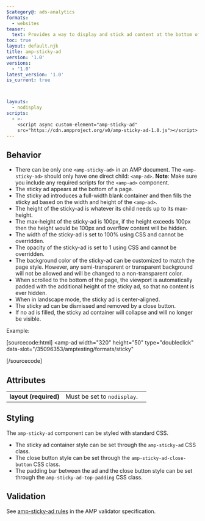 ```yaml
---
$category@: ads-analytics
formats:
  - websites
teaser:
  text: Provides a way to display and stick ad content at the bottom of the page.
toc: true
layout: default.njk
title: amp-sticky-ad
version: '1.0'
versions:
  - '1.0'
latest_version: '1.0'
is_current: true



layouts:
  - nodisplay
scripts:
  - >-
    <script async custom-element="amp-sticky-ad"
    src="https://cdn.ampproject.org/v0/amp-sticky-ad-1.0.js"></script>
---
```



<!---
Copyright 2016 The AMP HTML Authors. All Rights Reserved.

Licensed under the Apache License, Version 2.0 (the "License");
you may not use this file except in compliance with the License.
You may obtain a copy of the License at

      http://www.apache.org/licenses/LICENSE-2.0

Unless required by applicable law or agreed to in writing, software
distributed under the License is distributed on an "AS-IS" BASIS,
WITHOUT WARRANTIES OR CONDITIONS OF ANY KIND, either express or implied.
See the License for the specific language governing permissions and
limitations under the License.
-->



## Behavior

- There can be only one `<amp-sticky-ad>` in an AMP document. The `<amp-sticky-ad>` should only have one direct child: `<amp-ad>`. **Note**: Make sure you include any required scripts for the `<amp-ad>` component.
- The sticky ad appears at the bottom of a page.
- The sticky ad introduces a full-width blank container and then fills the sticky ad based on the width and height of the `<amp-ad>`.
- The height of the sticky-ad is whatever its child needs up to its max-height.
- The max-height of the sticky-ad is 100px, if the height exceeds 100px then the height would be 100px and overflow content will be hidden.
- The width of the sticky-ad is set to 100% using CSS and cannot be overridden.
- The opacity of the sticky-ad is set to 1 using CSS and cannot be overridden.
- The background color of the sticky-ad can be customized to match the page style. However, any semi-transparent or transparent background will not be allowed and will be changed to a non-transparent color.
- When scrolled to the bottom of the page, the viewport is automatically padded with the additional height of the sticky ad, so that no content is ever hidden.
- When in landscape mode, the sticky ad is center-aligned.
- The sticky ad can be dismissed and removed by a close button.
- If no ad is filled, the sticky ad container will collapse and will no longer be visible.

Example:

[sourcecode:html]
<amp-sticky-ad layout="nodisplay">
  <amp-ad
    width="320"
    height="50"
    type="doubleclick"
    data-slot="/35096353/amptesting/formats/sticky"
  >
  </amp-ad>
</amp-sticky-ad>
[/sourcecode]

## Attributes

<table>
  <tr>
    <td width="40%"><strong>layout (required)</strong></td>
    <td>Must be set to <code>nodisplay</code>.</td>
  </tr>
</table>

## Styling

The `amp-sticky-ad` component can be styled with standard CSS.

- The sticky ad container style can be set through the `amp-sticky-ad` CSS class.
- The close button style can be set through the `amp-sticky-ad-close-button` CSS class.
- The padding bar between the ad and the close button style can be set through the `amp-sticky-ad-top-padding` CSS class.

## Validation

See [amp-sticky-ad rules](https://github.com/ampproject/amphtml/blob/master/extensions/amp-sticky-ad/validator-amp-sticky-ad.protoascii) in the AMP validator specification.